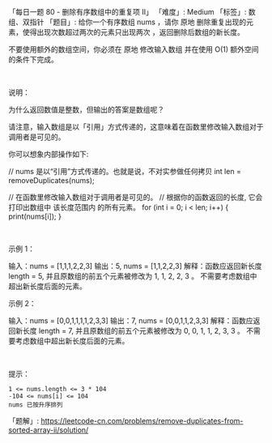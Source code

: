 「每日一题 80 - 删除有序数组中的重复项 II」
「难度」: Medium
「标签」: 数组、双指针
「题目」: 给你一个有序数组 nums ，请你 原地 删除重复出现的元素，使得出现次数超过两次的元素只出现两次 ，返回删除后数组的新长度。

不要使用额外的数组空间，你必须在 原地 修改输入数组 并在使用 O(1) 额外空间的条件下完成。

 

说明：

为什么返回数值是整数，但输出的答案是数组呢？

请注意，输入数组是以「引用」方式传递的，这意味着在函数里修改输入数组对于调用者是可见的。

你可以想象内部操作如下:

// nums 是以“引用”方式传递的。也就是说，不对实参做任何拷贝
int len = removeDuplicates(nums);

// 在函数里修改输入数组对于调用者是可见的。
// 根据你的函数返回的长度, 它会打印出数组中 该长度范围内 的所有元素。
for (int i = 0; i < len; i++) {
    print(nums[i]);
}


 

示例 1：

输入：nums = [1,1,1,2,2,3]
输出：5, nums = [1,1,2,2,3]
解释：函数应返回新长度 length = 5, 并且原数组的前五个元素被修改为 1, 1, 2, 2, 3 。 不需要考虑数组中超出新长度后面的元素。


示例 2：

输入：nums = [0,0,1,1,1,1,2,3,3]
输出：7, nums = [0,0,1,1,2,3,3]
解释：函数应返回新长度 length = 7, 并且原数组的前五个元素被修改为 0, 0, 1, 1, 2, 3, 3 。 不需要考虑数组中超出新长度后面的元素。


 

提示：


	1 <= nums.length <= 3 * 104
	-104 <= nums[i] <= 104
	nums 已按升序排列



「题解」: https://leetcode-cn.com/problems/remove-duplicates-from-sorted-array-ii/solution/